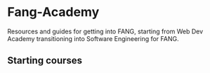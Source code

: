 # Fang-Academy
Resources and guides for getting into FANG, starting from Web Dev Academy transitioning into Software Engineering for FANG.

## Starting courses

